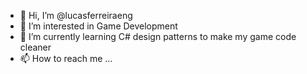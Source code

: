 - 👋 Hi, I’m @lucasferreiraeng
- 👀 I’m interested in Game Development
- 🌱 I’m currently learning C# design patterns to make my game code cleaner
- 📫 How to reach me ...

<!---
lucasferreiraeng/lucasferreiraeng is a ✨ special ✨ repository because its `README.md` (this file) appears on your GitHub profile.
You can click the Preview link to take a look at your changes.
--->
